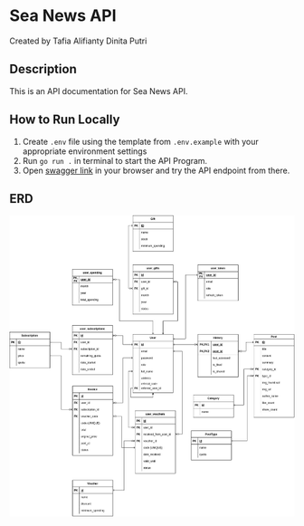 # Sea News API

Created by Tafia Alifianty Dinita Putri

## Description

This is an API documentation for Sea News API.

## How to Run Locally

1. Create `.env` file using the template from `.env.example` with your appropriate environment settings
2. Run `go run .` in terminal to start the API Program.
3. Open [swagger link](http://localhost:8080/docs) in your browser and try the API endpoint from there.

## ERD

![ERD](assets/ERD.jpg)

